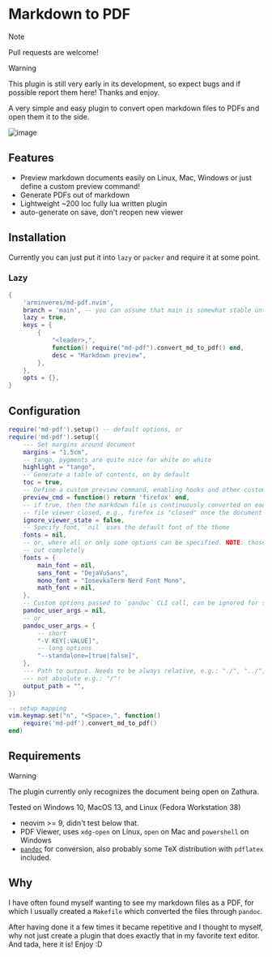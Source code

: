 # Markdown to PDF

> [!NOTE]
> Pull requests are welcome!

> [!WARNING]
> This plugin is still very early in its development, so expect bugs and if possible report them here!
> Thanks and enjoy.

A very simple and easy plugin to convert open markdown files to PDFs and open them it to the side.

![image](https://github.com/arminveres/md-pdf.nvim/assets/45210978/0c9cefb4-43b0-4cb5-8cb6-4b74802d7838)

## Features

- Preview markdown documents easily on Linux, Mac, Windows or just define a custom preview command!
- Generate PDFs out of markdown
- Lightweight ~200 loc fully lua written plugin
- auto-generate on save, don't reopen new viewer

## Installation

Currently you can just put it into `lazy` or `packer` and require it at some point.

### Lazy

```lua
{
    'arminveres/md-pdf.nvim',
    branch = 'main', -- you can assume that main is somewhat stable until releases will be made
    lazy = true,
    keys = {
        {
            "<leader>,",
            function() require("md-pdf").convert_md_to_pdf() end,
            desc = "Markdown preview",
        },
    },
    opts = {},
}
```

## Configuration

```lua
require('md-pdf').setup() -- default options, or
require('md-pdf').setup({
    --- Set margins around document
    margins = "1.5cm",
    -- tango, pygments are quite nice for white on white
    highlight = "tango",
    -- Generate a table of contents, on by default
    toc = true,
    -- Define a custom preview command, enabling hooks and other custom logic
    preview_cmd = function() return 'firefox' end,
    -- if true, then the markdown file is continuously converted on each write, even if the
    -- file viewer closed, e.g., firefox is "closed" once the document is opened in it.
    ignore_viewer_state = false,
    -- Specify font, `nil` uses the default font of the theme
    fonts = nil,
    -- or, where all or only some options can be specified. NOTE: those that are `nil` can be left
    -- out completely
    fonts = {
        main_font = nil,
        sans_font = "DejaVuSans",
        mono_font = "IosevkaTerm Nerd Font Mono",
        math_font = nil,
    },
    -- Custom options passed to `pandoc` CLI call, can be ignored for setup
    pandoc_user_args = nil,
    -- or
    pandoc_user_args = {
        -- short
        "-V KEY[:VALUE]",
        -- long options
        "--standalone=[true|false]",
    },
    --- Path to output. Needs to be always relative, e.g.: "./", "../", "./out" or simply "out", but
    --- not absolute e.g.: "/"!
    output_path = "",
})

-- setup mapping
vim.keymap.set("n", "<Space>,", function()
    require('md-pdf').convert_md_to_pdf()
end)
```

## Requirements

> [!WARNING]
> The plugin currently only recognizes the document being open on Zathura.
>
> Tested on Windows 10, MacOS 13, and Linux (Fedora Workstation 38)

- neovim >= 9, didn't test below that.
- PDF Viewer, uses `xdg-open` on Linux, `open` on Mac and `powershell` on Windows
- [`pandoc`](https://pandoc.org/installing.html) for conversion, also probably some TeX distribution
  with `pdflatex` included.

## Why

I have often found myself wanting to see my markdown files as a PDF, for which I usually created a
`Makefile` which converted the files through `pandoc`.

After having done it a few times it became repetitive and I thought to myself, why not just create a
plugin that does exactly that in my favorite text editor.
And tada, here it is! Enjoy :D
